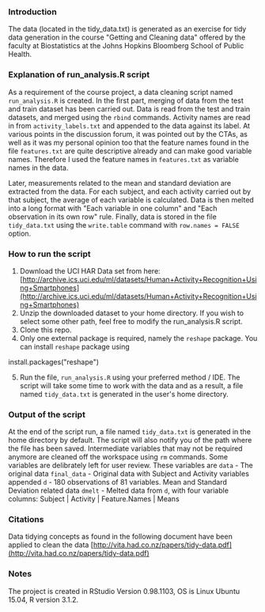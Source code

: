 ### Introduction
The data (located in the tidy_data.txt) is generated as an exercise for tidy data generation in the course "Getting and Cleaning data" offered by the faculty at Biostatistics at the Johns Hopkins Bloomberg School of Public Health. 


### Explanation of run_analysis.R script
As a requirement of the course project, a data cleaning script named `run_analysis.R` is created. In the first part, merging of data from the test and train dataset has been carried out. Data is read from the test and train datasets, and merged using the `rbind` commands. Activity names are read in from `activity_labels.txt` and appended to the data against its label. At various points in the discussion forum, it was pointed out by the CTAs, as well as it was my personal opinion too that the feature names found in the file `features.txt` are quite descriptive already and can make good variable names. Therefore I used the feature names in `features.txt` as variable names in the data.

Later, measurements related to the mean and standard deviation are extracted from the data. For each subject, and each activity carried out by that subject, the average of each variable is calculated. Data is then melted into a long format with "Each variable in one column" and "Each observation in its own row" rule. Finally, data is stored in the file `tidy_data.txt` using the `write.table` command with `row.names = FALSE` option.

### How to run the script
1. Download the UCI HAR Data set from here:
   [http://archive.ics.uci.edu/ml/datasets/Human+Activity+Recognition+Using+Smartphones](http://archive.ics.uci.edu/ml/datasets/Human+Activity+Recognition+Using+Smartphones)
2. Unzip the downloaded dataset to your home directory. If you wish to select some other path, feel free to modify the run_analysis.R script.
3. Clone this repo.
4. Only one external package is required, namely the `reshape` package. You can install `reshape` package using

install.packages("reshape")

5. Run the file, `run_analysis.R` using your preferred method / IDE. The script will take some time to work with the data and as a result, a file named `tidy_data.txt` is generated in the user's home directory.


### Output of the script
At the end of the script run, a file named `tidy_data.txt` is generated in the home directory by default. The script will also notify you of the path where the file has been saved.
Intermediate variables that may not be required anymore are cleaned off the workspace using `rm` commands. Some variables are delibrately left for user review. These variables are
`data`       - The original data
`final_data` - Original data with Subject and Activity variables appended
`d`          - 180 observations of 81 variables. Mean and Standard Deviation related data
`dmelt`      - Melted data from `d`, with four variable columns: Subject  |  Activity  |  Feature.Names  |  Means

### Citations
Data tidying concepts as found in the following document have been applied to clean the data
[http://vita.had.co.nz/papers/tidy-data.pdf](http://vita.had.co.nz/papers/tidy-data.pdf)

### Notes
The project is created in RStudio Version 0.98.1103, OS is Linux Ubuntu 15.04, R version 3.1.2.

